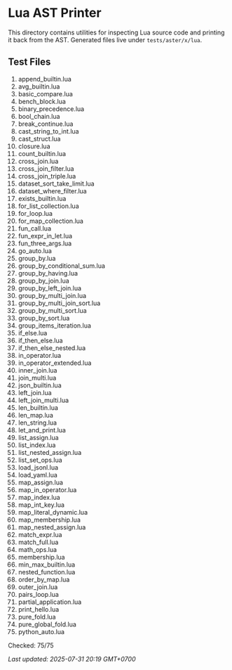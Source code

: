 # Lua AST Printer

This directory contains utilities for inspecting Lua source code and printing it back from the AST. Generated files live under `tests/aster/x/lua`.

## Test Files
1. append_builtin.lua
2. avg_builtin.lua
3. basic_compare.lua
4. bench_block.lua
5. binary_precedence.lua
6. bool_chain.lua
7. break_continue.lua
8. cast_string_to_int.lua
9. cast_struct.lua
10. closure.lua
11. count_builtin.lua
12. cross_join.lua
13. cross_join_filter.lua
14. cross_join_triple.lua
15. dataset_sort_take_limit.lua
16. dataset_where_filter.lua
17. exists_builtin.lua
18. for_list_collection.lua
19. for_loop.lua
20. for_map_collection.lua
21. fun_call.lua
22. fun_expr_in_let.lua
23. fun_three_args.lua
24. go_auto.lua
25. group_by.lua
26. group_by_conditional_sum.lua
27. group_by_having.lua
28. group_by_join.lua
29. group_by_left_join.lua
30. group_by_multi_join.lua
31. group_by_multi_join_sort.lua
32. group_by_multi_sort.lua
33. group_by_sort.lua
34. group_items_iteration.lua
35. if_else.lua
36. if_then_else.lua
37. if_then_else_nested.lua
38. in_operator.lua
39. in_operator_extended.lua
40. inner_join.lua
41. join_multi.lua
42. json_builtin.lua
43. left_join.lua
44. left_join_multi.lua
45. len_builtin.lua
46. len_map.lua
47. len_string.lua
48. let_and_print.lua
49. list_assign.lua
50. list_index.lua
51. list_nested_assign.lua
52. list_set_ops.lua
53. load_jsonl.lua
54. load_yaml.lua
55. map_assign.lua
56. map_in_operator.lua
57. map_index.lua
58. map_int_key.lua
59. map_literal_dynamic.lua
60. map_membership.lua
61. map_nested_assign.lua
62. match_expr.lua
63. match_full.lua
64. math_ops.lua
65. membership.lua
66. min_max_builtin.lua
67. nested_function.lua
68. order_by_map.lua
69. outer_join.lua
70. pairs_loop.lua
71. partial_application.lua
72. print_hello.lua
73. pure_fold.lua
74. pure_global_fold.lua
75. python_auto.lua

Checked: 75/75

_Last updated: 2025-07-31 20:19 GMT+0700_
